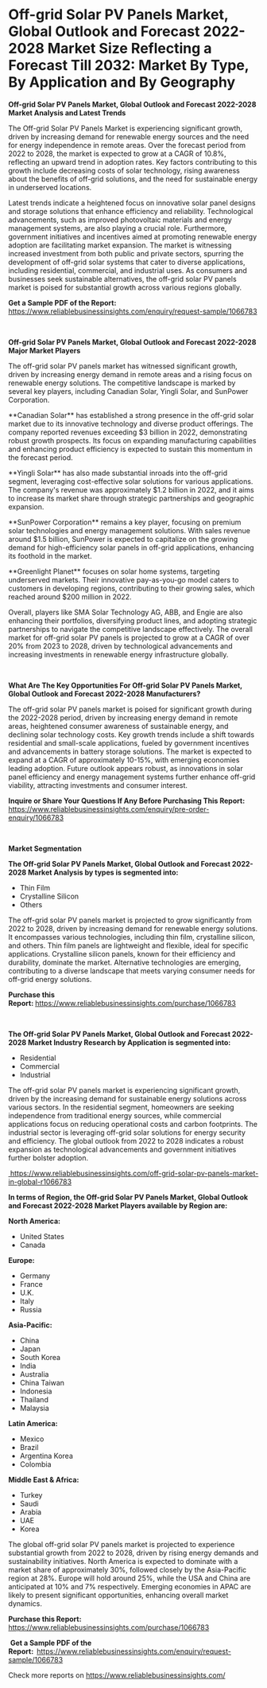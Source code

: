 <p><h1>Off-grid Solar PV Panels Market, Global Outlook and Forecast 2022-2028 Market Size Reflecting a Forecast Till 2032: Market By Type, By Application and By Geography</h1></p><p><strong>Off-grid Solar PV Panels Market, Global Outlook and Forecast 2022-2028 Market Analysis and Latest Trends</strong></p>
<p><p>The Off-grid Solar PV Panels Market is experiencing significant growth, driven by increasing demand for renewable energy sources and the need for energy independence in remote areas. Over the forecast period from 2022 to 2028, the market is expected to grow at a CAGR of 10.8%, reflecting an upward trend in adoption rates. Key factors contributing to this growth include decreasing costs of solar technology, rising awareness about the benefits of off-grid solutions, and the need for sustainable energy in underserved locations.</p><p>Latest trends indicate a heightened focus on innovative solar panel designs and storage solutions that enhance efficiency and reliability. Technological advancements, such as improved photovoltaic materials and energy management systems, are also playing a crucial role. Furthermore, government initiatives and incentives aimed at promoting renewable energy adoption are facilitating market expansion. The market is witnessing increased investment from both public and private sectors, spurring the development of off-grid solar systems that cater to diverse applications, including residential, commercial, and industrial uses. As consumers and businesses seek sustainable alternatives, the off-grid solar PV panels market is poised for substantial growth across various regions globally.</p></p>
<p><strong>Get a Sample PDF of the Report:&nbsp;</strong> <a href="https://www.reliablebusinessinsights.com/enquiry/request-sample/1066783?utm_campaign=2752&utm_medium=2&utm_source=Github&utm_content=ia&utm_term=21032025&utm_id=off-grid-solar-pv-panels-market-global-outlook-and-forecast-2022-2028">https://www.reliablebusinessinsights.com/enquiry/request-sample/1066783</a></p>
<p>&nbsp;</p>
<p><strong>Off-grid Solar PV Panels Market, Global Outlook and Forecast 2022-2028 Major Market Players</strong></p>
<p><p>The off-grid solar PV panels market has witnessed significant growth, driven by increasing energy demand in remote areas and a rising focus on renewable energy solutions. The competitive landscape is marked by several key players, including Canadian Solar, Yingli Solar, and SunPower Corporation.</p><p>**Canadian Solar** has established a strong presence in the off-grid solar market due to its innovative technology and diverse product offerings. The company reported revenues exceeding $3 billion in 2022, demonstrating robust growth prospects. Its focus on expanding manufacturing capabilities and enhancing product efficiency is expected to sustain this momentum in the forecast period.</p><p>**Yingli Solar** has also made substantial inroads into the off-grid segment, leveraging cost-effective solar solutions for various applications. The company's revenue was approximately $1.2 billion in 2022, and it aims to increase its market share through strategic partnerships and geographic expansion.</p><p>**SunPower Corporation** remains a key player, focusing on premium solar technologies and energy management solutions. With sales revenue around $1.5 billion, SunPower is expected to capitalize on the growing demand for high-efficiency solar panels in off-grid applications, enhancing its foothold in the market.</p><p>**Greenlight Planet** focuses on solar home systems, targeting underserved markets. Their innovative pay-as-you-go model caters to customers in developing regions, contributing to their growing sales, which reached around $200 million in 2022.</p><p>Overall, players like SMA Solar Technology AG, ABB, and Engie are also enhancing their portfolios, diversifying product lines, and adopting strategic partnerships to navigate the competitive landscape effectively. The overall market for off-grid solar PV panels is projected to grow at a CAGR of over 20% from 2023 to 2028, driven by technological advancements and increasing investments in renewable energy infrastructure globally.</p></p>
<p>&nbsp;</p>
<p><strong>What Are The Key Opportunities For Off-grid Solar PV Panels Market, Global Outlook and Forecast 2022-2028 Manufacturers?</strong></p>
<p><p>The off-grid solar PV panels market is poised for significant growth during the 2022-2028 period, driven by increasing energy demand in remote areas, heightened consumer awareness of sustainable energy, and declining solar technology costs. Key growth trends include a shift towards residential and small-scale applications, fueled by government incentives and advancements in battery storage solutions. The market is expected to expand at a CAGR of approximately 10-15%, with emerging economies leading adoption. Future outlook appears robust, as innovations in solar panel efficiency and energy management systems further enhance off-grid viability, attracting investments and consumer interest.</p></p>
<p><strong>Inquire or Share Your Questions If Any Before Purchasing This Report:</strong> <a href="https://www.reliablebusinessinsights.com/enquiry/pre-order-enquiry/1066783?utm_campaign=2752&utm_medium=2&utm_source=Github&utm_content=ia&utm_term=21032025&utm_id=off-grid-solar-pv-panels-market-global-outlook-and-forecast-2022-2028">https://www.reliablebusinessinsights.com/enquiry/pre-order-enquiry/1066783</a></p>
<p>&nbsp;</p>
<p><strong>Market Segmentation</strong></p>
<p><strong>The Off-grid Solar PV Panels Market, Global Outlook and Forecast 2022-2028 Market Analysis by types is segmented into:</strong></p>
<p><ul><li>Thin Film</li><li>Crystalline Silicon</li><li>Others</li></ul></p>
<p><p>The off-grid solar PV panels market is projected to grow significantly from 2022 to 2028, driven by increasing demand for renewable energy solutions. It encompasses various technologies, including thin film, crystalline silicon, and others. Thin film panels are lightweight and flexible, ideal for specific applications. Crystalline silicon panels, known for their efficiency and durability, dominate the market. Alternative technologies are emerging, contributing to a diverse landscape that meets varying consumer needs for off-grid energy solutions.</p></p>
<p><strong>Purchase this Report:&nbsp;</strong><a href="https://www.reliablebusinessinsights.com/purchase/1066783?utm_campaign=2752&utm_medium=2&utm_source=Github&utm_content=ia&utm_term=21032025&utm_id=off-grid-solar-pv-panels-market-global-outlook-and-forecast-2022-2028">https://www.reliablebusinessinsights.com/purchase/1066783</a></p>
<p>&nbsp;</p>
<p><strong>The Off-grid Solar PV Panels Market, Global Outlook and Forecast 2022-2028 Market Industry Research by Application is segmented into:</strong></p>
<p><ul><li>Residential</li><li>Commercial</li><li>Industrial</li></ul></p>
<p><p>The off-grid solar PV panels market is experiencing significant growth, driven by the increasing demand for sustainable energy solutions across various sectors. In the residential segment, homeowners are seeking independence from traditional energy sources, while commercial applications focus on reducing operational costs and carbon footprints. The industrial sector is leveraging off-grid solar solutions for energy security and efficiency. The global outlook from 2022 to 2028 indicates a robust expansion as technological advancements and government initiatives further bolster adoption.</p></p>
<p><a href="https://www.reliablebusinessinsights.com/off-grid-solar-pv-panels-market-in-global-r1066783?utm_campaign=2752&utm_medium=2&utm_source=Github&utm_content=ia&utm_term=21032025&utm_id=off-grid-solar-pv-panels-market-global-outlook-and-forecast-2022-2028">&nbsp;https://www.reliablebusinessinsights.com/off-grid-solar-pv-panels-market-in-global-r1066783</a></p>
<p><strong>In terms of Region, the Off-grid Solar PV Panels Market, Global Outlook and Forecast 2022-2028 Market Players available by Region are:</strong></p>
<p>
    <p> <strong> North America: </strong>
        <ul>
            <li>United States</li>
            <li>Canada</li>
        </ul>
        </p> 
    <p> <strong> Europe: </strong>
        <ul>
            <li>Germany</li>
            <li>France</li>
            <li>U.K.</li>
            <li>Italy</li>
            <li>Russia</li>
        </ul>
        </p> 
    <p> <strong> Asia-Pacific: </strong>
        <ul>
            <li>China</li>
            <li>Japan</li>
            <li>South Korea</li>
            <li>India</li>
            <li>Australia</li>
            <li>China Taiwan</li>
            <li>Indonesia</li>
            <li>Thailand</li>
            <li>Malaysia</li>
        </ul>
        </p> 
    <p> <strong> Latin America: </strong>
        <ul>
            <li>Mexico</li>
            <li>Brazil</li>
            <li>Argentina Korea</li>
            <li>Colombia</li>
        </ul>
        </p> 
    <p> <strong> Middle East & Africa: </strong>
        <ul>
            <li>Turkey</li>
            <li>Saudi</li>
            <li>Arabia</li>
            <li>UAE</li>
            <li>Korea</li>
        </ul>
    </p>
    </p>
<p><p>The global off-grid solar PV panels market is projected to experience substantial growth from 2022 to 2028, driven by rising energy demands and sustainability initiatives. North America is expected to dominate with a market share of approximately 30%, followed closely by the Asia-Pacific region at 28%. Europe will hold around 25%, while the USA and China are anticipated at 10% and 7% respectively. Emerging economies in APAC are likely to present significant opportunities, enhancing overall market dynamics.</p></p>
<p><strong>Purchase this Report: </strong><a href="https://www.reliablebusinessinsights.com/purchase/1066783?utm_campaign=2752&utm_medium=2&utm_source=Github&utm_content=ia&utm_term=21032025&utm_id=off-grid-solar-pv-panels-market-global-outlook-and-forecast-2022-2028">https://www.reliablebusinessinsights.com/purchase/1066783</a></p>
<p>&nbsp;<strong>Get a Sample PDF of the Report:&nbsp;&nbsp;</strong><a href="https://www.reliablebusinessinsights.com/enquiry/request-sample/1066783?utm_campaign=2752&utm_medium=2&utm_source=Github&utm_content=ia&utm_term=21032025&utm_id=off-grid-solar-pv-panels-market-global-outlook-and-forecast-2022-2028">https://www.reliablebusinessinsights.com/enquiry/request-sample/1066783</a></p>
<p><strong></strong></p>
<p>Check more reports on <a href="https://www.reliablebusinessinsights.com/?utm_campaign=2752&utm_medium=2&utm_source=Github&utm_content=ia&utm_term=21032025&utm_id=off-grid-solar-pv-panels-market-global-outlook-and-forecast-2022-2028">https://www.reliablebusinessinsights.com/</a></p>